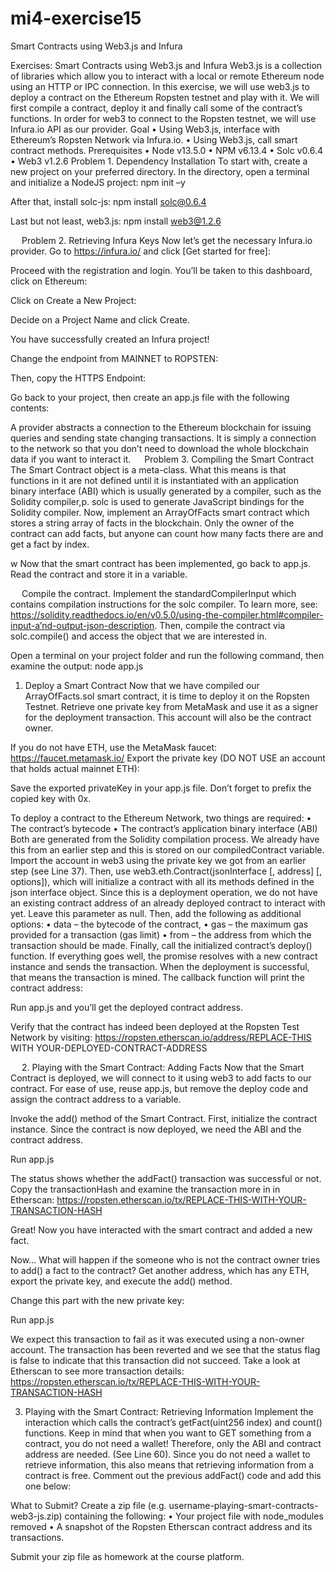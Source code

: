 # mi4-exercise15
Smart Contracts using Web3.js and Infura

Exercises: Smart Contracts using Web3.js and Infura
Web3.js is a collection of libraries which allow you to interact with a local or remote Ethereum node using an HTTP or IPC connection. In this exercise, we will use web3.js to deploy a contract on the Ethereum Ropsten testnet and play with it. We will first compile a contract, deploy it and finally call some of the contract’s functions. In order for web3 to connect to the Ropsten testnet, we will use Infura.io API as our provider.
Goal
•	Using Web3.js, interface with Ethereum’s Ropsten Network via Infura.io.
•	Using Web3.js, call smart contract methods.
Prerequisites
•	Node 	v13.5.0
•	NPM 	v6.13.4
•	Solc 	v0.6.4
•	Web3 	v1.2.6
Problem 1.	Dependency Installation
To start with, create a new project on your preferred directory.
In the directory, open a terminal and initialize a NodeJS project:
npm init –y

After that, install solc-js:
npm install solc@0.6.4

Last but not least, web3.js:
npm install web3@1.2.6

 
Problem 2.	Retrieving Infura Keys
Now let’s get the necessary Infura.io provider. Go to https://infura.io/ and click [Get started for free]:
 
Proceed with the registration and login.
You’ll be taken to this dashboard, click on Ethereum:
 
Click on Create a New Project:
 
Decide on a Project Name and click Create.
 
You have successfully created an Infura project!
 
Change the endpoint from MAINNET to ROPSTEN:
 
Then, copy the HTTPS Endpoint:
 

Go back to your project, then create an app.js file with the following contents:
 
A provider abstracts a connection to the Ethereum blockchain for issuing queries and sending state changing transactions. It is simply a connection to the network so that you don’t need to download the whole blockchain data if you want to interact it.
 
Problem 3.	Compiling the Smart Contract
The Smart Contract object is a meta-class. What this means is that functions in it are not defined until it is instantiated with an application binary interface (ABI) which is usually generated by a compiler, such as the Solidity compiler,p. solc is used to generate JavaScript bindings for the Solidity compiler.
Now, implement an ArrayOfFacts smart contract which stores a string array of facts in the blockchain. Only the owner of the contract can add facts, but anyone can count how many facts there are and get a fact by index.

 w
Now that the smart contract has been implemented, go back to app.js. Read the contract and store it in a variable.
 
 
Compile the contract.
Implement the standardCompilerInput which contains compilation instructions for the solc compiler. To learn more, see: https://solidity.readthedocs.io/en/v0.5.0/using-the-compiler.html#compiler-input-a’nd-output-json-description.
Then, compile the contract via solc.compile() and access the object that we are interested in.
 
Open a terminal on your project folder and run the following command, then examine the output:
node app.js

 
1.	Deploy a Smart Contract
Now that we have compiled our ArrayOfFacts.sol smart contract, it is time to deploy it on the Ropsten Testnet. Retrieve one private key from MetaMask and use it as a signer for the deployment transaction. This account will also be the contract owner.
  		 
If you do not have ETH, use the MetaMask faucet: https://faucet.metamask.io/ 
Export the private key (DO NOT USE an account that holds actual mainnet ETH):
 		 
Save the exported privateKey in your app.js file. Don’t forget to prefix the copied key with 0x.
 
To deploy a contract to the Ethereum Network, two things are required: 
•	The contract’s bytecode
•	The contract’s application binary interface (ABI)
Both are generated from the Solidity compilation process. We already have this from an earlier step and this is stored on our compiledContract variable.
Import the account in web3 using the private key we got from an earlier step (see Line 37).
Then, use web3.eth.Contract(jsonInterface [, address] [, options]), which will initialize a contract with all its methods defined in the json interface object. 
Since this is a deployment operation, we do not have an existing contract address of an already deployed contract to interact with yet. Leave this parameter as null.
Then, add the following as additional options: 
•	data – the bytecode of the contract, 
•	gas – the maximum gas provided for a transaction (gas limit)
•	from – the address from which the transaction should be made. 
Finally, call the initialized contract’s deploy() function.
If everything goes well, the promise resolves with a new contract instance and sends the transaction. When the deployment is successful, that means the transaction is mined. The callback function will print the contract address:
 
Run app.js and you’ll get the deployed contract address.
 
Verify that the contract has indeed been deployed at the Ropsten Test Network by visiting:
https://ropsten.etherscan.io/address/REPLACE-THIS WITH YOUR-DEPLOYED-CONTRACT-ADDRESS
 
 
2.	Playing with the Smart Contract: Adding Facts
Now that the Smart Contract is deployed, we will connect to it using web3 to add facts to our contract.
For ease of use, reuse app.js, but remove the deploy code and assign the contract address to a variable.
 
Invoke the add() method of the Smart Contract. First, initialize the contract instance. Since the contract is now deployed, we need the ABI and the contract address.
 
Run app.js
 
The status shows whether the addFact() transaction was successful or not.
Copy the transactionHash and examine the transaction more in in Etherscan:
https://ropsten.etherscan.io/tx/REPLACE-THIS-WITH-YOUR-TRANSACTION-HASH
 
Great! Now you have interacted with the smart contract and added a new fact.

Now…
What will happen if the someone who is not the contract owner tries to add() a fact to the contract? 
Get another address, which has any ETH, export the private key, and execute the add() method.
 		 		 
Change this part with the new private key:
 
Run app.js
 
We expect this transaction to fail as it was executed using a non-owner account.
The transaction has been reverted and we see that the status flag is false to indicate that this transaction did not succeed. Take a look at Etherscan to see more transaction details:
https://ropsten.etherscan.io/tx/REPLACE-THIS-WITH-YOUR-TRANSACTION-HASH
 
3.	Playing with the Smart Contract: Retrieving Information
Implement the interaction which calls the contract’s getFact(uint256 index) and count() functions.
Keep in mind that when you want to GET something from a contract, you do not need a wallet! Therefore, only the ABI and contract address are needed. (See Line 60).
Since you do not need a wallet to retrieve information, this also means that retrieving information from a contract is free.
Comment out the previous addFact() code and add this one below:
 
 
What to Submit?
Create a zip file (e.g. username-playing-smart-contracts-web3-js.zip) containing the following:
•	Your project file with node_modules removed
•	A snapshot of the Ropsten Etherscan contract address and its transactions.

Submit your zip file as homework at the course platform.


